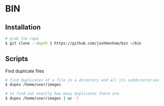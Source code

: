 # BIN

## Installation

```sh
# grab the repo
$ git clone --depth 1 https://github.com/joshbenham/bin ~/bin
```

## Scripts

Find duplicate files

```sh
# find duplicates of a file in a directory and all its subdirectories
$ dupes /home/user/images

# to find out exactly how many duplicates there are
$ dupes /home/user/images | wc -l
```
